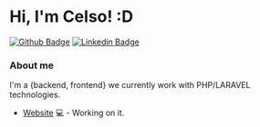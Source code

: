 # Hi, I'm Celso! :D

[![Github Badge](https://img.shields.io/badge/-Github-000?style=flat-square&logo=Github&logoColor=white&link=https://github.com/batistrutaa2)](https://github.com/batistrutaa2)
[![Linkedin Badge](https://img.shields.io/badge/-LinkedIn-blue?style=flat-square&logo=Linkedin&logoColor=white&link=https://www.linkedin.com/in/celso-rom%C3%A3o-159476215/)](https://www.linkedin.com/in/celso-rom%C3%A3o-159476215/)


### About me
I'm a {backend, frontend} we currently work with PHP/LARAVEL technologies.

- [Website](https://batistrutaa2.github.io/) 💻 - Working on it.

